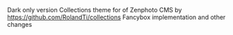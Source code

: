 Dark only version Collections theme for of Zenphoto CMS by https://github.com/RolandTi/collections
Fancybox implementation and other changes 
